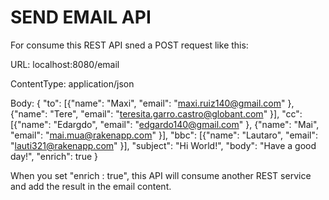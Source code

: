# SEND EMAIL API
For consume this REST API sned a POST request like this:

URL: localhost:8080/email

ContentType: application/json

Body:
{
  "to":
  [{"name": "Maxi",
    "email": "maxi.ruiz140@gmail.com"
	},
	{"name": "Tere",
    "email": "teresita.garro.castro@globant.com"
	}],
  "cc":
    [{"name": "Edargdo",
      "email": "edgardo140@gmail.com"
  	},
  	{"name": "Mai",
      "email": "mai.mua@rakenapp.com"
  	}],
  "bbc":
    [{"name": "Lautaro",
      "email": "lauti321@rakenapp.com"
  	}],
  "subject": "Hi World!",
  "body": "Have a good day!",
  "enrich": true
}

When you set "enrich : true", this API will consume another REST service and add the result in the email content.

